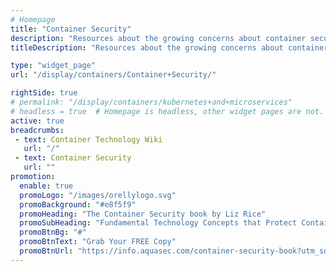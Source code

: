 ```yaml
---
# Homepage
title: "Container Security"
description: "Resources about the growing concerns about container security, how to detect security vulnerabilities within containers and images, and security best practices such as secrets management, network segmentation and access control."
titleDescription: "Resources about the growing concerns about container security, how to detect security <a href='/display/containers/Container+Vulnerabilities+and+Threats'>vulnerabilities</a> within containers and <a href='/display/containers/What+is+a+Container+Image'>images</a>, and <a href='https://blog.aquasec.com/docker-security-best-practices' class='external-link' target='_blank'>security best practices</a> such as <a href='/display/containers/Container+Secrets+Management'>secrets</a> management, network segmentation and access control." 

type: "widget_page"
url: "/display/containers/Container+Security/" 

rightSide: true 
# permalink: "/display/containers/kubernetes+and+microservices"
# headless = true  # Homepage is headless, other widget pages are not.
active: true
breadcrumbs:
 - text: Container Technology Wiki
   url: "/"
 - text: Container Security
   url: ""
promotion:
  enable: true
  promoLogo: "/images/orellylogo.svg"
  promoBackground: "#e8f5f9"
  promoHeading: "The Container Security book by Liz Rice"
  promoSubHeading: "Fundamental Technology Concepts that Protect Containerized Applications"
  promoBtnBg: "#"
  promoBtnText: "Grab Your FREE Copy"
  promoBtnUrl: "https://info.aquasec.com/container-security-book?utm_source=wiki"
---
```


